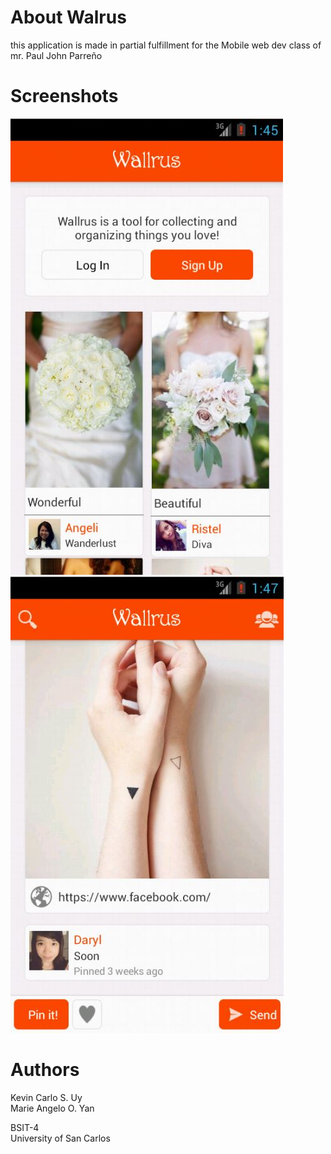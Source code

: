 About Walrus
======
this application is made in partial fulfillment for the Mobile web dev class of mr. Paul John Parreño

Screenshots
======
![Alt text](screenshots/Home.JPG  "Login Screen")
![Alt text](screenshots/Pin.JPG  "Sample Pin")

Authors
======
Kevin Carlo S. Uy <br>
Marie Angelo O. Yan<br>

BSIT-4<br>
University of San Carlos
